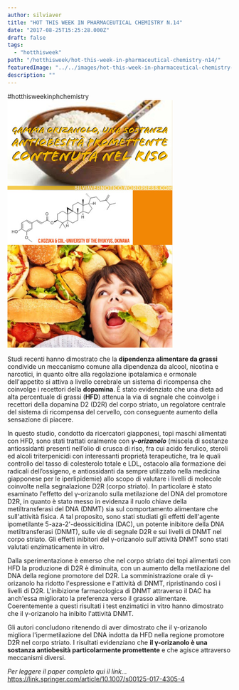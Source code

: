 ```yaml
---
author: silviaver
title: "HOT THIS WEEK IN PHARMACEUTICAL CHEMISTRY N.14"
date: "2017-08-25T15:25:28.000Z"
draft: false
tags:
  - "hotthisweek"
path: "/hotthisweek/hot-this-week-in-pharmaceutical-chemistry-n14/"
featuredImage: "../../images/hot-this-week-in-pharmaceutical-chemistry-n-14.md/img_2906.jpg"
description: ""
---
```


#hotthisweekinphchemistry ![IMG_2906.JPG](../../images/hot-this-week-in-pharmaceutical-chemistry-n-14.md/img_2906.jpg)

Studi recenti hanno dimostrato che la **dipendenza alimentare da grassi** condivide un meccanismo comune alla dipendenza da alcool, nicotina e narcotici, in quanto oltre alla regolazione ipotalamica e ormonale dell'appetito si attiva a livello cerebrale un sistema di ricompensa che coinvolge i recettori della **dopamina**. È stato evidenziato che una dieta ad alta percentuale di grassi (**HFD**) attenua la via di segnale che coinvolge i recettori della dopamina D2 (D2R) del corpo striato, un regolatore centrale del sistema di ricompensa del cervello, con conseguente aumento della sensazione di piacere.

In questo studio, condotto da ricercatori giapponesi, topi maschi alimentati con HFD, sono stati trattati oralmente con **_γ-orizanolo_** (miscela di sostanze antiossidanti presenti nell’olio di crusca di riso, fra cui acido ferulico, steroli ed alcoli triterpenicidi con interessanti proprietà terapeutiche, tra le quali controllo del tasso di colesterolo totale e LDL, ostacolo alla formazione dei radicali dell’ossigeno, e antiossidanti da sempre utilizzato nella medicina giapponese per le iperlipidemie) allo scopo di valutare i livelli di molecole coinvolte nella segnalazione D2R (corpo striato). In particolare è stato esaminato l'effetto del γ-orizanolo sulla metilazione del DNA del promotore D2R, in quanto è stato messo in evidenza il ruolo chiave della metiltransferasi del DNA (DNMT) sia sul comportamento alimentare che sull'attività fisica. A tal proposito, sono stati studiati gli effetti dell'agente ipometilante 5-aza-2'-deossicitidina (DAC), un potente inibitore della DNA metiltransferasi (DNMT), sulle vie di segnale D2R e sui livelli di DNMT nel corpo striato. Gli effetti inibitori del γ-orizanolo sull'attività DNMT sono stati valutati enzimaticamente in vitro.

Dalla sperimentazione è emerso che nel corpo striato dei topi alimentati con HFD la produzione di D2R è diminuita, con un aumento della metilazione del DNA della regione promotore del D2R. La somministrazione orale di γ-orizanolo ha ridotto l'espressione e l'attività di DNMT, ripristinando così i livelli di D2R. L'inibizione farmacologica di DNMT attraverso il DAC ha anch'essa migliorato la preferenza verso il grasso alimentare. Coerentemente a questi risultati i test enzimatici in vitro hanno dimostrato che il γ-orizanolo ha inibito l'attività DNMT.

Gli autori concludono ritenendo di aver dimostrato che il γ-orizanolo migliora l'ipermetilazione del DNA indotta da HFD nella regione promotore D2R nel corpo striato. I risultati evidenziano che **il γ-orizanolo è una sostanza antiobesità particolarmente promettente** e che agisce attraverso meccanismi diversi.

_Per leggere il paper completo qui il link…_ https://link.springer.com/article/10.1007/s00125-017-4305-4
